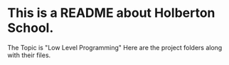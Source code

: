 # This is a README about Holberton School.
The Topic is "Low Level Programming"
Here are the project folders along with their files.
